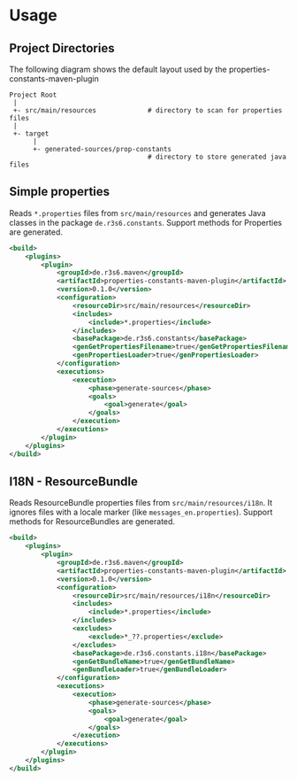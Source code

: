 # Usage

## Project Directories

The following diagram shows the default layout used by the properties-constants-maven-plugin

    Project Root
     |
     +- src/main/resources             # directory to scan for properties files
     |
     +- target
          |
          +- generated-sources/prop-constants
                                       # directory to store generated java files

## Simple properties

Reads `*.properties` files from `src/main/resources` and generates Java classes
in the package `de.r3s6.constants`. Support methods for Properties are generated.

```xml
<build>
    <plugins>
        <plugin>
            <groupId>de.r3s6.maven</groupId>
            <artifactId>properties-constants-maven-plugin</artifactId>
            <version>0.1.0</version>
            <configuration>
                <resourceDir>src/main/resources</resourceDir>
                <includes>
                    <include>*.properties</include>
                </includes>
                <basePackage>de.r3s6.constants</basePackage>
                <genGetPropertiesFilename>true</genGetPropertiesFilename>
                <genPropertiesLoader>true</genPropertiesLoader>
            </configuration>
            <executions>
                <execution>
                    <phase>generate-sources</phase>
                    <goals>
                        <goal>generate</goal>
                    </goals>
                </execution>
            </executions>
        </plugin>
    </plugins>
</build>
```


## I18N - ResourceBundle

Reads ResourceBundle properties files from `src/main/resources/i18n`. It ignores
files with a locale marker (like `messages_en.properties`). Support methods for
ResourceBundles are generated.

```xml
<build>
    <plugins>
        <plugin>
            <groupId>de.r3s6.maven</groupId>
            <artifactId>properties-constants-maven-plugin</artifactId>
            <version>0.1.0</version>
            <configuration>
                <resourceDir>src/main/resources/i18n</resourceDir>
                <includes>
                    <include>*.properties</include>
                </includes>
                <excludes>
                    <exclude>*_??.properties</exclude>
                </excludes>
                <basePackage>de.r3s6.constants.i18n</basePackage>
                <genGetBundleName>true</genGetBundleName>
                <genBundleLoader>true</genBundleLoader>
            </configuration>
            <executions>
                <execution>
                    <phase>generate-sources</phase>
                    <goals>
                        <goal>generate</goal>
                    </goals>
                </execution>
            </executions>
        </plugin>
    </plugins>
</build>
```

